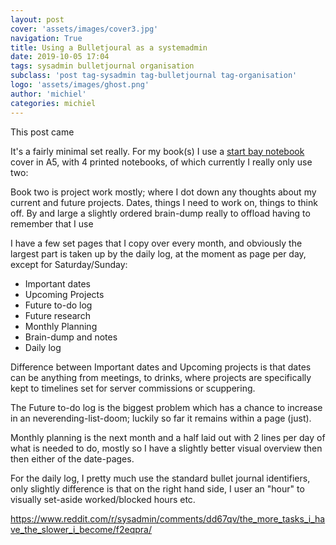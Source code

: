 ```yaml
---
layout: post
cover: 'assets/images/cover3.jpg'
navigation: True
title: Using a Bulletjoural as a systemadmin    
date: 2019-10-05 17:04
tags: sysadmin bulletjournal organisation
subclass: 'post tag-sysadmin tag-bulletjournal tag-organisation'
logo: 'assets/images/ghost.png'
author: 'michiel'
categories: michiel
---
```


This post came 


It's a fairly minimal set really.   For my book(s) I use a [start bay notebook](https://www.startbaynotebooks.co.uk/) cover in A5, with 4 printed notebooks, of which currently I really only use two:

Book two is project work mostly; where I dot down any thoughts about my current and future projects. Dates, things I need to work on, things to think off. By and large a slightly ordered brain-dump really to offload having to remember that
I use

I have a few set pages that I copy over every month, and obviously the largest part is taken up by the daily log, at the moment as page per day, except for Saturday/Sunday:

* Important dates
* Upcoming Projects
* Future to-do log
* Future research
* Monthly Planning
* Brain-dump and notes
* Daily log

Difference between Important dates and Upcoming projects is that dates can be anything from  meetings, to drinks, where projects are specifically kept to timelines set for server commissions or scuppering.

The Future to-do log is the biggest problem which has a chance to increase in an neverending-list-doom; luckily so far it remains within a page (just).

Monthly planning is the next month and a half laid out with 2 lines per day of what is needed to do, mostly so I have a slightly better visual overview then then either of the date-pages.

For the daily log, I pretty much use the standard bullet journal identifiers, only slightly difference is that on the right hand side, I user an "hour" to visually set-aside worked/blocked hours etc.

https://www.reddit.com/r/sysadmin/comments/dd67qv/the_more_tasks_i_have_the_slower_i_become/f2eqpra/
